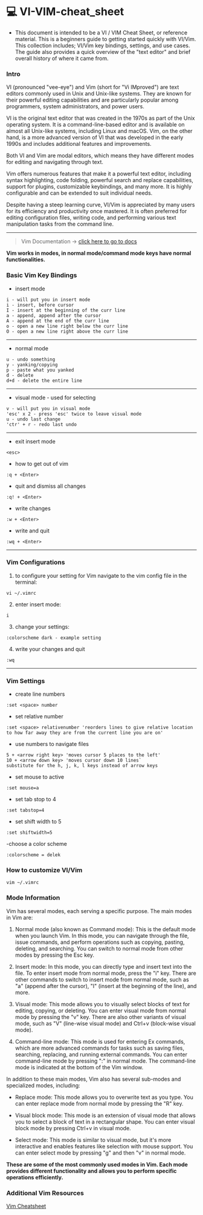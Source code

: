 # 💻 VI-VIM-cheat_sheet

- This document is intended to be a VI / VIM Cheat Sheet, or reference material. This is a beginners guide to getting started quickly with VI/Vim. This collection includes; VI/Vim key bindings, settings, and use cases. The guide also provides a quick overview of the "text editor" and brief overall history of where it came from.

### Intro
VI (pronounced "vee-eye") and Vim (short for "Vi IMproved") are text editors commonly used in Unix and Unix-like systems. They are known for their powerful editing capabilities and are particularly popular among programmers, system administrators, and power users.

VI is the original text editor that was created in the 1970s as part of the Unix operating system. It is a command-line-based editor and is available on almost all Unix-like systems, including Linux and macOS. Vim, on the other hand, is a more advanced version of VI that was developed in the early 1990s and includes additional features and improvements.

Both VI and Vim are modal editors, which means they have different modes for editing and navigating through text.

Vim offers numerous features that make it a powerful text editor, including syntax highlighting, code folding, powerful search and replace capabilities, support for plugins, customizable keybindings, and many more. It is highly configurable and can be extended to suit individual needs.

Despite having a steep learning curve, VI/Vim is appreciated by many users for its efficiency and productivity once mastered. It is often preferred for editing configuration files, writing code, and performing various text manipulation tasks from the command line.
________________________________________________
> Vim Documentation -> [click here to go to docs](https://www.vim.org/docs.php)

<strong>Vim works in modes, in normal mode/command mode keys have normal functionalities.</strong>

### Basic Vim Key Bindings

- insert mode
```
i - will put you in insert mode
i - insert, before cursor
I - insert at the beginning of the curr line
a - append, append after the cursor
A - append at the end of the curr line
o - open a new line right below the curr line
O - open a new line right above the curr line 
```
_____________________
- normal mode
```
u - undo something
y - yanking/copying
p - paste what you yanked
d - delete
d+d - delete the entire line
```
______________________
- visual mode - used for selecting
```
v - will put you in visual mode
'esc' x 2 - press 'esc' twice to leave visual mode
u - undo last change
'ctr' + r - redo last undo
```
______________________
- exit insert mode
```
<esc>
```
- how to get out of vim
```
:q + <Enter>
```
- quit and dismiss all changes
```
:q! + <Enter>
```
- write changes
```
:w + <Enter>
```
- write and quit
```
:wq + <Enter>
```

_______________________
### Vim Configurations
1. to configure your setting for Vim navigate to the vim config file in the terminal:
```
vi ~/.vimrc
```
2. enter insert mode:
```
i
```
3. change your settings:
```
:colorscheme dark - example setting
```
4. write your changes and quit
```
:wq
```
____________________
### Vim Settings
- create line numbers
```
:set <space> number
```
- set relative number
```
:set <space> relativenumber 'reorders lines to give relative location to how far away they are from the current line you are on'
```
- use numbers to navigate files
```
5 + <arrow right key> 'moves cursor 5 places to the left'
10 + <arrow down key> 'moves cursor down 10 lines`
substitute for the h, j, k, l keys instead of arrow keys
```
- set mouse to active
```
:set mouse=a
```
- set tab stop to 4
```
:set tabstop=4
```
- set shift width to 5
```
:set shiftwidth=5
```
-choose a color scheme
```
:colorscheme = delek
```

### How to customize VI/Vim
```
vim ~/.vimrc
```

### Mode Information

Vim has several modes, each serving a specific purpose. The main modes in Vim are:

1. Normal mode (also known as Command mode): This is the default mode when you launch Vim. In this mode, you can navigate through the file, issue commands, and perform operations such as copying, pasting, deleting, and searching. You can switch to normal mode from other modes by pressing the Esc key.

2. Insert mode: In this mode, you can directly type and insert text into the file. To enter insert mode from normal mode, press the "i" key. There are other commands to switch to insert mode from normal mode, such as "a" (append after the cursor), "I" (insert at the beginning of the line), and more.

3. Visual mode: This mode allows you to visually select blocks of text for editing, copying, or deleting. You can enter visual mode from normal mode by pressing the "v" key. There are also other variants of visual mode, such as "V" (line-wise visual mode) and Ctrl+v (block-wise visual mode).

4. Command-line mode: This mode is used for entering Ex commands, which are more advanced commands for tasks such as saving files, searching, replacing, and running external commands. You can enter command-line mode by pressing ":" in normal mode. The command-line mode is indicated at the bottom of the Vim window.

In addition to these main modes, Vim also has several sub-modes and specialized modes, including:

- Replace mode: This mode allows you to overwrite text as you type. You can enter replace mode from normal mode by pressing the "R" key.

- Visual block mode: This mode is an extension of visual mode that allows you to select a block of text in a rectangular shape. You can enter visual block mode by pressing Ctrl+v in visual mode.

- Select mode: This mode is similar to visual mode, but it's more interactive and enables features like selection with mouse support. You can enter select mode by pressing "g" and then "v" in normal mode.

<strong>These are some of the most commonly used modes in Vim. Each mode provides different functionality and allows you to perform specific operations efficiently.</strong>

### Additional Vim Resources
[Vim Cheatsheet]("https://phoenixnap.com/kb/wp-content/uploads/2021/11/vim-commands-cheat-sheet-by-pnap.pdf")